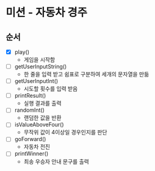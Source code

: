 # 미션 - 자동차 경주

## 순서

-[X] play()
    - 게임을 시작함
-[ ] getUserInputString()
    - 한 줄을 입력 받고 쉼표로 구분하여 세개의 문자열을 만듦
-[ ] getUserInputInt()
    - 시도할 횟수를 입력 받음
-[ ] printResult()
    - 실행 결과를 출력
-[ ] randomInt()
    - 랜덤한 값을 반환
-[ ] isValueAboveFour()
    - 무작위 값이 4이상일 경우인지를 판단
-[ ] goForward()
    - 자동차 전진
-[ ] printWinner()
    - 최송 우승자 안내 문구를 출력
